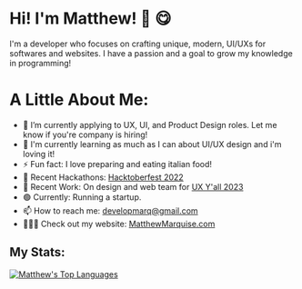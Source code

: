 # Hi! I'm Matthew! 👋 😋
I'm a developer who focuses on crafting unique, modern, UI/UXs for softwares and websites. I have a passion and a goal to grow my knowledge in programming!

<!--![Matthew's Profile Image](https://github.com/MattMarquise/MattMarquise/blob/master/profileimage.png)-->
<!--**MattMarquise/MattMarquise** is a ✨ _special_ ✨ repository because its `README.md` (this file) appears on your GitHub profile.-->
# A Little About Me:
  - 🔭 I’m currently applying to UX, UI, and Product Design roles. Let me know if you're company is hiring!
  - 🌱 I'm currently learning as much as I can about UI/UX design and i'm loving it!
  - ⚡ Fun fact: I love preparing and eating italian food!
  - 🥳 Recent Hackathons: [Hacktoberfest 2022](https://hacktoberfest.digitalocean.com/)
  - 💼 Recent Work: On design and web team for [UX Y'all 2023](https://www.uxyall.org/)
  - 🟢 Currently: Running a startup.
  - 📫 How to reach me: developmarq@gmail.com
  - 👨🏼‍💻 Check out my website: [MatthewMarquise.com](https://matthewmarquise.com)
  <!-- - 💬 Ask me about: -->
 
## My Stats:
[![Matthew's Top Languages](https://github-readme-stats.vercel.app/api/top-langs/?username=MattMarquise&show_icons=true&title_color=fff&icon_color=79ff97&text_color=9f9f9f&bg_color=151515)](https://github.com/anuraghazra/github-readme-stats)


